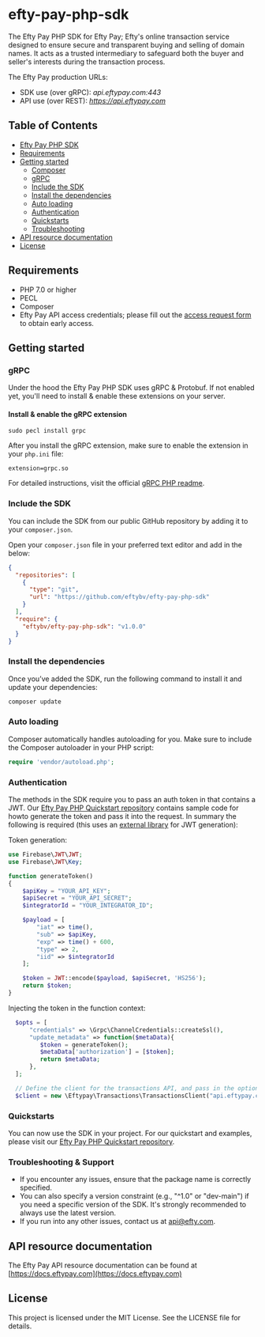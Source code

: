 # efty-pay-php-sdk
The Efty Pay PHP SDK for Efty Pay; Efty's online transaction service designed to ensure secure and transparent buying and selling of domain names. It acts as a trusted intermediary to safeguard both the buyer and seller's interests during the transaction process.

The Efty Pay production URLs:

- SDK use (over gRPC): *api.eftypay.com:443*
- API use (over REST): *https://api.eftypay.com*

## Table of Contents

- [Efty Pay PHP SDK](#efty-pay-php-sdk)
- [Requirements](#requirements)
- [Getting started](#getting-started)
  - [Composer](#composer)
  - [gRPC](#grpc)
  - [Include the SDK](#include-the-sdk)
  - [Install the dependencies](#install-the-dependencies)
  - [Auto loading](#auto-loading)
  - [Authentication](#authentication)
  - [Quickstarts](#quickstarts)
  - [Troubleshooting](#troubleshooting-support)
- [API resource documentation](#api-resource-documentation)
- [License](#license)

## Requirements
- PHP 7.0 or higher
- PECL
- Composer
- Efty Pay API access credentials; please fill out the [access request form](https://forms.gle/fk85K45eThgepi1Q8) to obtain early access.

## Getting started

### gRPC
Under the hood the Efty Pay PHP SDK uses gRPC & Protobuf. If not enabled yet, you'll need to install & enable these extensions on your server.

#### Install & enable the gRPC extension

```
sudo pecl install grpc
```

After you install the gRPC extension, make sure to enable the extension in your `php.ini` file:
```
extension=grpc.so
```

For detailed instructions, visit the official [gRPC PHP readme](https://github.com/grpc/grpc/blob/v1.66.0/src/php/README.md).

### Include the SDK

You can include the SDK from our public GitHub repository by adding it to your `composer.json`.

Open your `composer.json` file in your preferred text editor and add in the below:
```json
{
  "repositories": [
    {
      "type": "git",
      "url": "https://github.com/eftybv/efty-pay-php-sdk"
    }
  ],
  "require": {
    "eftybv/efty-pay-php-sdk": "v1.0.0"
  }
}
```

### Install the dependencies
Once you’ve added the SDK, run the following command to install it and update your dependencies:
```bash
composer update
```

### Auto loading
Composer automatically handles autoloading for you. Make sure to include the Composer autoloader in your PHP script:

```php
require 'vendor/autoload.php';
```

### Authentication
The methods in the SDK require you to pass an auth token in that contains a JWT. Our [Efty Pay PHP Quickstart repository](https://github.com/eftybv/efty-pay-php-quickstart) contains
sample code for howto generate the token and pass it into the request. In summary the following is required (this uses an [external library](https://github.com/firebase/php-jwt) for JWT generation):

Token generation:
```php
use Firebase\JWT\JWT;
use Firebase\JWT\Key;

function generateToken()
{
    $apiKey = "YOUR_API_KEY";
    $apiSecret = "YOUR_API_SECRET";
    $integratorId = "YOUR_INTEGRATOR_ID";

    $payload = [
        "iat" => time(),
        "sub" => $apiKey,
        "exp" => time() + 600,
        "type" => 2,
        "iid" => $integratorId
    ];

    $token = JWT::encode($payload, $apiSecret, 'HS256');
    return $token;
}
```

Injecting the token in the function context:
```php
  $opts = [
      "credentials" => \Grpc\ChannelCredentials::createSsl(),
      "update_metadata" => function($metaData){
         $token = generateToken();
         $metaData['authorization'] = [$token];
         return $metaData;
      },
  ];

  // Define the client for the transactions API, and pass in the options with auth token.
  $client = new \Eftypay\Transactions\TransactionsClient("api.eftypay.com:443", $opts);
```

### Quickstarts
You can now use the SDK in your project. For our quickstart and examples, please visit our [Efty Pay PHP Quickstart repository](https://github.com/eftybv/efty-pay-php-quickstart).

### Troubleshooting & Support
- If you encounter any issues, ensure that the package name is correctly specified.
- You can also specify a version constraint (e.g., "^1.0" or "dev-main") if you need a specific version of the SDK. It's strongly recommended to always use the latest version.
- If you run into any other issues, contact us at [api@efty.com](api@efty.com).

## API resource documentation
The Efty Pay API resource documentation can be found at [https://docs.eftypay.com](https://docs.eftypay.com)

## License
This project is licensed under the MIT License. See the LICENSE file for details.